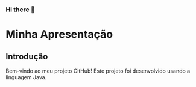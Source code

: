 ### Hi there 👋

# Minha Apresentação

## Introdução

Bem-vindo ao meu projeto GitHub! Este projeto foi desenvolvido usando a linguagem Java.
